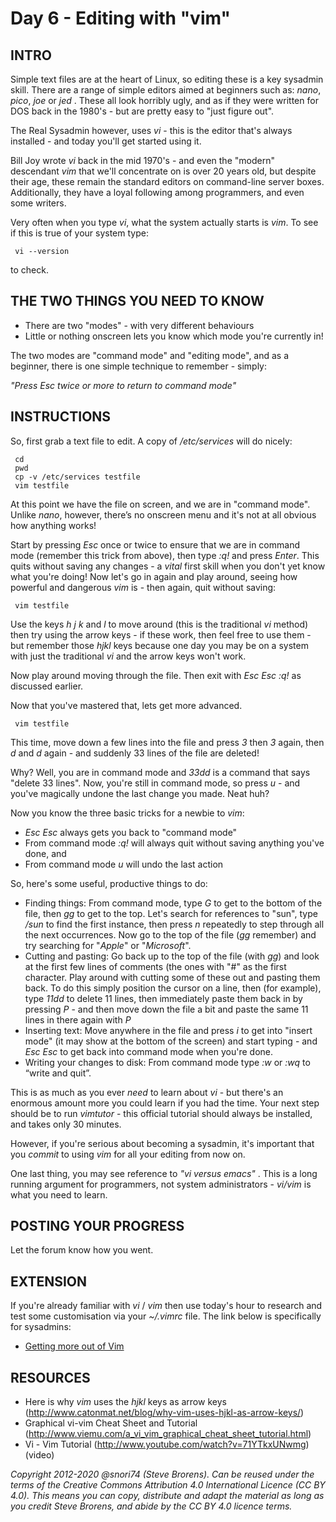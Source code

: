 # Day 6 - Editing with "vim"

## INTRO

Simple text files are at the heart of Linux, so editing these is a key sysadmin skill. There are a range of simple editors aimed at beginners such as: _nano_, _pico_, _joe_ or _jed_ . These all look horribly ugly, and as if they were written for DOS back in the 1980's - but are pretty easy to "just figure out".

The Real Sysadmin however, uses _vi_  - this is the editor that's always installed - and today you'll get started using it.

Bill Joy wrote _vi_ back in the mid 1970's - and even the "modern" descendant _vim_ that we'll concentrate on is over 20 years old, but despite their age, these remain the standard editors on command-line server boxes. Additionally, they have a loyal following among programmers, and even some writers.

Very often when you type _vi_, what the system actually starts is _vim_. To see if this is true of your system type:

     vi --version

to check.

## THE TWO THINGS YOU NEED TO KNOW

* There are two "modes" - with very different behaviours
* Little or nothing onscreen lets you know which mode you're currently in!

The two modes are "command mode" and "editing mode", and as a beginner, there is one simple technique to remember - simply:

_"Press Esc twice or more to return to command mode"_

## INSTRUCTIONS

So, first grab a text file to edit. A copy of _/etc/services_ will do nicely:

     cd   
     pwd
     cp -v /etc/services testfile   
     vim testfile

At this point we have the file on screen, and we are in "command mode". Unlike _nano_, however, there’s no onscreen menu and it's not at all obvious how anything works!

Start by pressing _Esc_ once or twice to ensure that we are in command mode (remember this trick from above), then type _:q!_ and press _Enter_. This quits without saving any changes - a _vital_ first skill when you don't yet know what you're doing!
Now let's go in again and play around, seeing how powerful and dangerous _vim_ is - then again, quit without saving:

     vim testfile

Use the keys _h_ _j_ _k_ and _l_ to move around (this is the traditional _vi_ method) then try using the arrow keys - if these work, then feel free to use them - but remember those _hjkl_ keys because one day you may be on a system with just the traditional _vi_ and the arrow keys won't work.

Now play around moving through the file. Then exit with _Esc_  _Esc_  _:q!_ as discussed earlier.

Now that you've mastered that, lets get more advanced.

     vim testfile

This time, move down a few lines into the file and press _3_ then _3_ again, then _d_ and _d_ again - and suddenly 33 lines of the file are deleted! 

Why? Well, you are in command mode and _33dd_ is a command that says "delete 33 lines". Now, you're still in command mode, so press _u_ - and you've magically undone the last change you made. Neat huh?

Now you know the three basic tricks for a newbie to _vim_:

* _Esc_ _Esc_ always gets you back to "command mode"
* From command mode  _:q!_ will always quit without saving anything you've done, and
* From command mode _u_ will undo the last action

So, here's some useful, productive things to do:

* Finding things: From command mode, type _G_ to get to the bottom of the file, then _gg_ to get to the top. Let's search for references to "sun", type _/sun_ to find the first instance, then press _n_ repeatedly to step through all the next occurrences. Now go to the top of the file (_gg_ remember) and try searching for "_Apple_" or "_Microsoft_".
* Cutting and pasting: Go back up to the top of the file (with _gg_) and look at the first few lines of comments (the ones with "#" as the first character.  Play around with cutting some of these out and pasting them back. To do this simply position the cursor on a line, then (for example),  type _11dd_ to delete 11 lines, then immediately paste them back in by pressing _P_ - and then move down the file a bit and paste the same 11 lines in there again with _P_
* Inserting text: Move anywhere in the file and press _i_ to get into "insert mode" (it may show at the bottom of the screen) and start typing - and _Esc_ _Esc_ to get back into command mode when you're done.
* Writing your changes to disk: From command mode type _:w_ or _:wq_ to “write and quit”. 

This is as much as you ever _need_ to learn about _vi_ - but there's an enormous amount more you could learn if you had the time. Your next step should be to run _vimtutor_ - this official tutorial should always be installed, and takes only 30 minutes.

However, if you're serious about becoming a sysadmin, it's important that you _commit_ to using _vim_ for all your editing from now on.

One last thing, you may see reference to _"vi versus emacs"_ . This is a long running argument for programmers, not system administrators - _vi/vim_  is what you need to learn.

## POSTING YOUR PROGRESS

Let the forum know how you went.

## EXTENSION
If you're already familiar with _vi_ / _vim_ then use today's hour to research and test some customisation via your _~/.vimrc_ file. The link below is specifically for sysadmins:

* [Getting more out of Vim](https://www.linux.com/news/sysadmin-sysadmin-getting-more-out-vim)

## RESOURCES

* Here is why _vim_ uses the _hjkl_ keys as arrow keys (http://www.catonmat.net/blog/why-vim-uses-hjkl-as-arrow-keys/)
* Graphical vi-vim Cheat Sheet and Tutorial (http://www.viemu.com/a_vi_vim_graphical_cheat_sheet_tutorial.html)
* Vi - Vim Tutorial (http://www.youtube.com/watch?v=71YTkxUNwmg) (video)

*Copyright 2012-2020 @snori74 (Steve Brorens). Can be reused under the terms of the Creative Commons Attribution 4.0 International Licence (CC BY 4.0).*
*This means you can copy, distribute and adapt the material as long as you credit Steve Brorens, and abide by the CC BY 4.0 licence terms.* 
